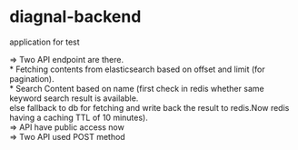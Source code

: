 # diagnal-backend
application for test


 => Two API endpoint are there.<br />
    * Fetching contents from elasticsearch based on offset and limit (for pagination).<br />
    * Search Content based on name (first check in redis whether same keyword search result is available.<br />
      else fallback to db for fetching and write back the result to redis.Now redis having a caching TTL of 10 minutes).  <br />
=> API have public access now<br />
=> Two API used POST method
      
